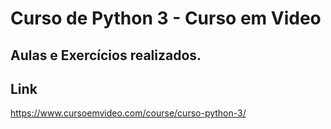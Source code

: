 # Curso de Python 3 - Curso em Video

## Aulas e Exercícios realizados.

## Link
https://www.cursoemvideo.com/course/curso-python-3/
